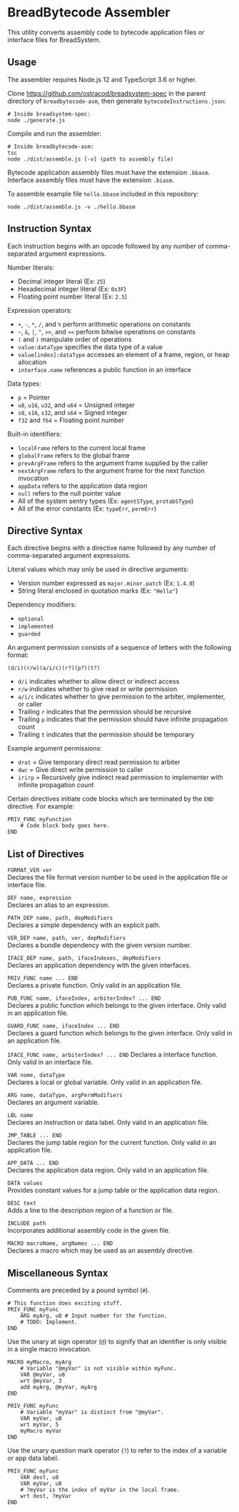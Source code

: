 
# BreadBytecode Assembler

This utility converts assembly code to bytecode application files or interface files for BreadSystem.

## Usage

The assembler requires Node.js 12 and TypeScript 3.6 or higher.

Clone https://github.com/ostracod/breadsystem-spec in the parent directory of `breadbytecode-asm`, then generate `bytecodeInstructions.json`:

```
# Inside breadsystem-spec:
node ./generate.js
```

Compile and run the assembler:

```
# Inside breadbytecode-asm:
tsc
node ./dist/assemble.js [-v] (path to assembly file)
```

Bytecode application assembly files must have the extension `.bbasm`. Interface assembly files must have the extension `.biasm`.

To assemble example file `hello.bbasm` included in this repository:

```
node ./dist/assemble.js -v ./hello.bbasm
```

## Instruction Syntax

Each instruction begins with an opcode followed by any number of comma-separated argument expressions.

Number literals:

* Decimal integer literal (Ex: `25`)
* Hexadecimal integer literal (Ex: `0x3F`)
* Floating point number literal (Ex: `2.5`)

Expression operators:

* `+`, `-`, `*`, `/`, and `%` perform arithmetic operations on constants
* `~`, `&`, `|`, `^`, `>>`, and `<<` perform bitwise operations on constants
* `(` and `)` manipulate order of operations
* `value:dataType` specifies the data type of a value
* `value[index]:dataType` accesses an element of a frame, region, or heap allocation
* `interface.name` references a public function in an interface

Data types:

* `p` = Pointer
* `u8`, `u16`, `u32`, and `u64` = Unsigned integer
* `s8`, `s16`, `s32`, and `s64` = Signed integer
* `f32` and `f64` = Floating point number

Built-in identifiers:

* `localFrame` refers to the current local frame
* `globalFrame` refers to the global frame
* `prevArgFrame` refers to the argument frame supplied by the caller
* `nextArgFrame` refers to the argument frame for the next function invocation
* `appData` refers to the application data region
* `null` refers to the null pointer value
* All of the system sentry types (Ex: `agentSType`, `protabSType`)
* All of the error constants (Ex: `typeErr`, `permErr`)

## Directive Syntax

Each directive begins with a directive name followed by any number of comma-separated argument expressions.

Literal values which may only be used in directive arguments:

* Version number expressed as `major.minor.patch` (Ex: `1.4.0`)
* String literal enclosed in quotation marks (Ex: `"Hello"`)

Dependency modifiers:

* `optional`
* `implemented`
* `guarded`

An argument permission consists of a sequence of letters with the following format:

`(d/i)(r/w)(a/i/c)(r?)(p?)(t?)`

* `d/i` indicates whether to allow direct or indirect access
* `r/w` indicates whether to give read or write permission
* `a/i/c` indicates whether to give permission to the arbiter, implementer, or caller
* Trailing `r` indicates that the permission should be recursive
* Trailing `p` indicates that the permission should have infinite propagation count
* Trailing `t` indicates that the permission should be temporary

Example argument permissions:

* `drat` = Give temporary direct read permission to arbiter
* `dwc` = Give direct write permission to caller
* `irirp` = Recursively give indirect read permission to implementer with infinite propagation count

Certain directives initiate code blocks which are terminated by the `END` directive. For example:

```
PRIV_FUNC myFunction
    # Code block body goes here.
END
```

## List of Directives

`FORMAT_VER ver`  
Declares the file format version number to be used in the application file or interface file.

`DEF name, expression`  
Declares an alias to an expression.

`PATH_DEP name, path, depModifiers`  
Declares a simple dependency with an explicit path.

`VER_DEP name, path, ver, depModifiers`  
Declares a bundle dependency with the given version number.

`IFACE_DEP name, path, ifaceIndexes, depModifiers`  
Declares an application dependency with the given interfaces.

`PRIV_FUNC name ... END`  
Declares a private function. Only valid in an application file.

`PUB_FUNC name, ifaceIndex, arbiterIndex? ... END`  
Declares a public function which belongs to the given interface. Only valid in an application file.

`GUARD_FUNC name, ifaceIndex ... END`  
Declares a guard function which belongs to the given interface. Only valid in an application file.

`IFACE_FUNC name, arbiterIndex? ... END`
Declares a interface function. Only valid in an interface file.

`VAR name, dataType`  
Declares a local or global variable. Only valid in an application file.

`ARG name, dataType, argPermModifiers`  
Declares an argument variable.

`LBL name`  
Declares an instruction or data label. Only valid in an application file.

`JMP_TABLE ... END`  
Declares the jump table region for the current function. Only valid in an application file.

`APP_DATA ... END`  
Declares the application data region. Only valid in an application file.

`DATA values`  
Provides constant values for a jump table or the application data region.

`DESC text`  
Adds a line to the description region of a function or file.

`INCLUDE path`  
Incorporates additional assembly code in the given file.

`MACRO macroName, argNames ... END`  
Declares a macro which may be used as an assembly directive.

## Miscellaneous Syntax

Comments are preceded by a pound symbol (`#`).

```
# This function does exciting stuff.
PRIV_FUNC myFunc
    ARG myArg, u8 # Input number for the function.
    # TODO: Implement.
END
```

Use the unary at sign operator (`@`) to signify that an identifier is only visible in a single macro invocation.

```
MACRO myMacro, myArg
    # Variable "@myVar" is not visible within myFunc.
    VAR @myVar, u8
    wrt @myVar, 3
    add myArg, @myVar, myArg
END

PRIV_FUNC myFunc
    # Variable "myVar" is distinct from "@myVar".
    VAR myVar, u8
    wrt myVar, 5
    myMacro myVar
END
```

Use the unary question mark operator (`?`) to refer to the index of a variable or app data label.

```
PRIV_FUNC myFunc
    VAR dest, u8
    VAR myVar, u8
    # ?myVar is the index of myVar in the local frame.
    wrt dest, ?myVar
END
```


